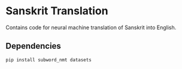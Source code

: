 
# Sanskrit Translation

Contains code for neural machine translation of Sanskrit into English.

## Dependencies

```
pip install subword_nmt datasets
```
